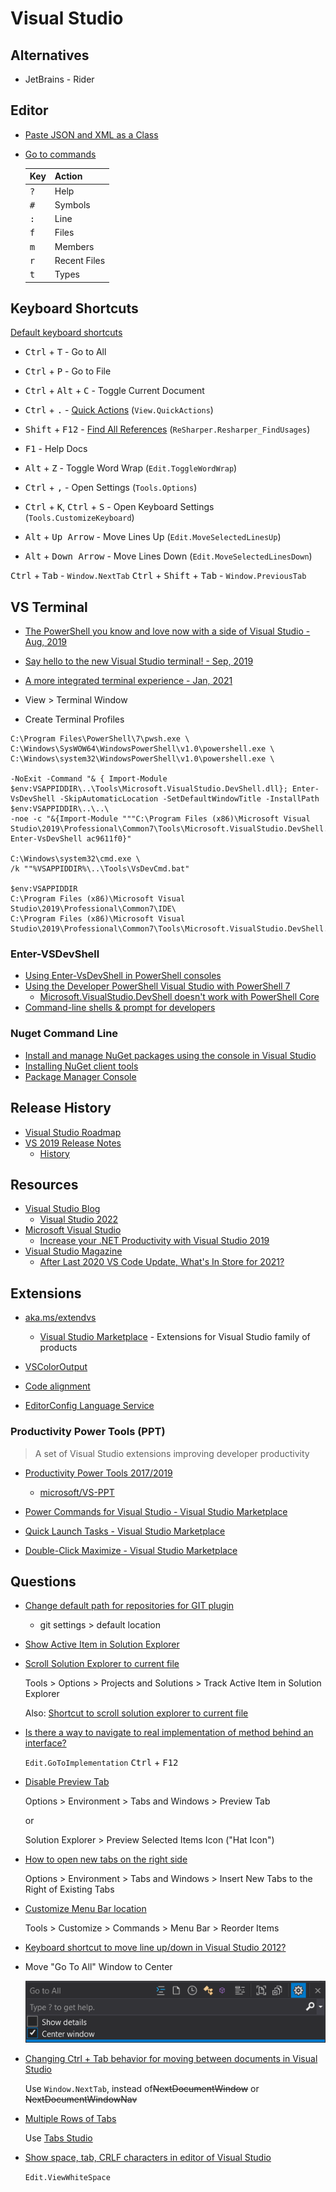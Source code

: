 # Visual Studio


## Alternatives

* JetBrains - Rider

## Editor

* [Paste JSON and XML as a Class](https://visualstudiomagazine.com/Blogs/Tool-Tracker/2018/02/paste-json-and-xml-as-class.aspx)
* [Go to commands](https://docs.microsoft.com/en-us/visualstudio/ide/go-to?view=vs-2019)

  | Key          | Action       |
  | ------------ | ------------ |
  | <kbd>?</kbd> | Help         |
  | <kbd>#</kbd> | Symbols      |
  | <kbd>:</kbd> | Line         |
  | <kbd>f</kbd> | Files        |
  | <kbd>m</kbd> | Members      |
  | <kbd>r</kbd> | Recent Files |
  | <kbd>t</kbd> | Types        |

## Keyboard Shortcuts

[Default keyboard shortcuts](https://docs.microsoft.com/en-us/visualstudio/ide/default-keyboard-shortcuts-in-visual-studio?view=vs-2019)



* <kbd>Ctrl</kbd> + <kbd>T</kbd> - Go to All
* <kbd>Ctrl</kbd> + <kbd>P</kbd> - Go to File
* <kbd>Ctrl</kbd> + <kbd>Alt</kbd> + <kbd>C</kbd> - Toggle Current Document


* <kbd>Ctrl</kbd> + <kbd>.</kbd> - [Quick Actions](https://docs.microsoft.com/en-us/visualstudio/ide/quick-actions?view=vs-2019) (`View.QuickActions`)
* <kbd>Shift</kbd> + <kbd>F12</kbd> - [Find All References](https://docs.microsoft.com/en-us/visualstudio/ide/finding-references) (`ReSharper.Resharper_FindUsages`)
* <kbd>F1</kbd> - Help Docs
* <kbd>Alt</kbd> + <kbd>Z</kbd> - Toggle Word Wrap (`Edit.ToggleWordWrap`)

* <kbd>Ctrl</kbd> + <kbd>,</kbd> - Open Settings (`Tools.Options`)
* <kbd>Ctrl</kbd> + <kbd>K</kbd>, <kbd>Ctrl</kbd> + <kbd>S</kbd> - Open Keyboard Settings (`Tools.CustomizeKeyboard`)

* <kbd>Alt</kbd> + <kbd>Up Arrow</kbd> - Move Lines Up (`Edit.MoveSelectedLinesUp`)
* <kbd>Alt</kbd> + <kbd>Down Arrow</kbd> - Move Lines Down (`Edit.MoveSelectedLinesDown`)

<kbd>Ctrl</kbd> + <kbd>Tab</kbd> - `Window.NextTab`
<kbd>Ctrl</kbd> + <kbd>Shift</kbd> + <kbd>Tab</kbd> - `Window.PreviousTab`

## VS Terminal

* [The PowerShell you know and love now with a side of Visual Studio - Aug, 2019](https://devblogs.microsoft.com/visualstudio/the-powershell-you-know-and-love-now-with-a-side-of-visual-studio/)
* [Say hello to the new Visual Studio terminal! - Sep, 2019](https://devblogs.microsoft.com/visualstudio/say-hello-to-the-new-visual-studio-terminal/)
* [A more integrated terminal experience - Jan, 2021](https://devblogs.microsoft.com/visualstudio/a-more-integrated-terminal-experience/)

* View > Terminal Window

* Create Terminal Profiles

```none
C:\Program Files\PowerShell\7\pwsh.exe \
C:\Windows\SysWOW64\WindowsPowerShell\v1.0\powershell.exe \
C:\Windows\system32\WindowsPowerShell\v1.0\powershell.exe \

-NoExit -Command "& { Import-Module $env:VSAPPIDDIR\..\Tools\Microsoft.VisualStudio.DevShell.dll}; Enter-VsDevShell -SkipAutomaticLocation -SetDefaultWindowTitle -InstallPath $env:VSAPPIDDIR\..\..\
-noe -c "&{Import-Module """C:\Program Files (x86)\Microsoft Visual Studio\2019\Professional\Common7\Tools\Microsoft.VisualStudio.DevShell.dll"""; Enter-VsDevShell ac9611f0}"

C:\Windows\system32\cmd.exe \
/k ""%VSAPPIDDIR%\..\Tools\VsDevCmd.bat"

$env:VSAPPIDDIR
C:\Program Files (x86)\Microsoft Visual Studio\2019\Professional\Common7\IDE\
C:\Program Files (x86)\Microsoft Visual Studio\2019\Professional\Common7\Tools\Microsoft.VisualStudio.DevShell.dll
```

### Enter-VSDevShell


* [Using Enter-VsDevShell in PowerShell consoles](https://intellitect.com/enter-vsdevshell-powershell/)
* [Using the Developer PowerShell Visual Studio with PowerShell 7](https://david.gardiner.net.au/2020/04/powershell-visualstudio-integration.html)
  * [Microsoft.VisualStudio.DevShell doesn't work with PowerShell Core](https://developercommunity.visualstudio.com/t/microsoftvisualstudiodevshell-doesnt-work-with-pow/663594)
* [Command-line shells & prompt for developers](https://docs.microsoft.com/en-us/visualstudio/ide/reference/command-prompt-powershell?view=vs-2019)

### Nuget Command Line

* [Install and manage NuGet packages using the console in Visual Studio](https://docs.microsoft.com/en-us/nuget/consume-packages/install-use-packages-powershell)
* [Installing NuGet client tools](https://docs.microsoft.com/en-us/nuget/install-nuget-client-tools)
* [Package Manager Console](https://nuget-tutorial.net/en/tutorial/100009/package-manager-console)



## Release History

* [Visual Studio Roadmap](https://docs.microsoft.com/en-us/visualstudio/productinfo/vs-roadmap)
* [VS 2019 Release Notes](https://docs.microsoft.com/en-us/visualstudio/releases/2019/release-notes)
  * [History](https://docs.microsoft.com/en-us/visualstudio/releases/2019/release-notes-history)

## Resources

* [Visual Studio Blog](https://devblogs.microsoft.com/visualstudio/)
  * [Visual Studio 2022](https://devblogs.microsoft.com/visualstudio/visual-studio-2022/)
* [Microsoft Visual Studio](https://www.youtube.com/channel/UChqrDOwARrxdJF-ykAptc7w)
  * [Increase your .NET Productivity with Visual Studio 2019](https://www.youtube.com/watch?v=mg2aocZA9Pc)
* [Visual Studio Magazine](https://visualstudiomagazine.com/Home.aspx)
  * [After Last 2020 VS Code Update, What's In Store for 2021?](https://visualstudiomagazine.com/articles/2020/12/16/vs-code-nov20.aspx)

## Extensions

* [aka.ms/extendvs](https://visualstudio.microsoft.com/vs/features/extend/)
  * [Visual Studio Marketplace](https://marketplace.visualstudio.com/vs) - Extensions for Visual Studio family of products

* [VSColorOutput](https://marketplace.visualstudio.com/items?itemName=MikeWard-AnnArbor.VSColorOutput)
* [Code alignment](https://marketplace.visualstudio.com/items?itemName=cpmcgrath.Codealignment)
* [EditorConfig Language Service](https://marketplace.visualstudio.com/items?itemName=MadsKristensen.EditorConfig)

### Productivity Power Tools (PPT)

> A set of Visual Studio extensions improving developer productivity

* [Productivity Power Tools 2017/2019](https://marketplace.visualstudio.com/items?itemName=VisualStudioPlatformTeam.ProductivityPowerPack2017)
  * [microsoft/VS-PPT](https://github.com/Microsoft/VS-PPT)

* [Power Commands for Visual Studio - Visual Studio Marketplace](https://marketplace.visualstudio.com/items?itemName=VisualStudioPlatformTeam.PowerCommandsforVisualStudio)
* [Quick Launch Tasks - Visual Studio Marketplace](https://marketplace.visualstudio.com/items?itemName=VisualStudioPlatformTeam.QuickLaunchTasks)
* [Double-Click Maximize - Visual Studio Marketplace](https://marketplace.visualstudio.com/items?itemName=VisualStudioPlatformTeam.Double-ClickMaximize)



## Questions

* [Change default path for repositories for GIT plugin](https://stackoverflow.com/q/27134077/1366033)

  * git settings > default location

* [Show Active Item in Solution Explorer](https://stackoverflow.com/q/12682656/1366033)


* [Scroll Solution Explorer to current file](https://stackoverflow.com/a/12682819/1366033)

  Tools > Options > Projects and Solutions > Track Active Item in Solution Explorer

  Also: [Shortcut to scroll solution explorer to current file](https://stackoverflow.com/q/14937284/1366033)

* [Is there a way to navigate to real implementation of method behind an interface?](https://stackoverflow.com/a/53273845/1366033)

  `Edit.GoToImplementation` <kbd>Ctrl</kbd> + <kbd>F12</kbd>

* [Disable Preview Tab](https://stackoverflow.com/a/18492029/1366033)

  Options > Environment > Tabs and Windows > Preview Tab

  or

  Solution Explorer > Preview Selected Items Icon ("Hat Icon")

* [How to open new tabs on the right side](https://stackoverflow.com/q/4388110/1366033)

  Options > Environment > Tabs and Windows > Insert New Tabs to the Right of Existing Tabs

* [Customize Menu Bar location](https://docs.microsoft.com/en-us/visualstudio/ide/how-to-customize-menus-and-toolbars-in-visual-studio?view=vs-2019)

  Tools > Customize > Commands > Menu Bar > Reorder Items

* [Keyboard shortcut to move line up/down in Visual Studio 2012?](https://superuser.com/a/1650238/180163)


* Move "Go To All" Window to Center

  ![go to all settings](/assets/notes/visual-studio/go-to-all-settings.png)

* [Changing Ctrl + Tab behavior for moving between documents in Visual Studio](https://stackoverflow.com/q/21027/1366033)

  Use `Window.NextTab`, instead of~~NextDocumentWindow~~ or ~~NextDocumentWindowNav~~

* [Multiple Rows of Tabs](https://stackoverflow.com/q/299437/1366033)

  Use [Tabs Studio](https://tabsstudio.com/index.htm)

* [Show space, tab, CRLF characters in editor of Visual Studio](https://stackoverflow.com/q/6255839/1366033)

  `Edit.ViewWhiteSpace`

